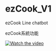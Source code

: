 # ezCook_V1
ezCook Line chatbot 

ezCook系統功能

[![Watch the video](https://raw.github.com/GabLeRoux/WebMole/master/ressources/WebMole_Youtube_Video.png)](https://www.youtube.com/embed/khIWf5KzBJE)


